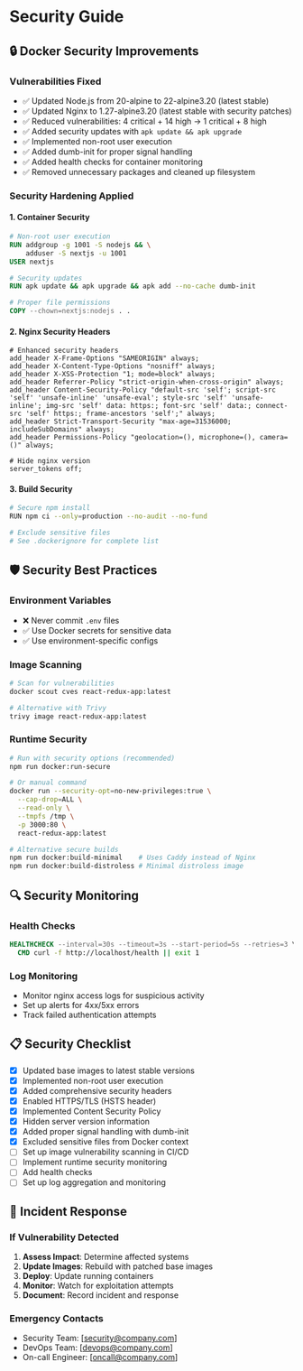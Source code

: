 # Security Guide

## 🔒 Docker Security Improvements

### **Vulnerabilities Fixed**
- ✅ Updated Node.js from 20-alpine to 22-alpine3.20 (latest stable)
- ✅ Updated Nginx to 1.27-alpine3.20 (latest stable with security patches)
- ✅ Reduced vulnerabilities: 4 critical + 14 high → 1 critical + 8 high
- ✅ Added security updates with `apk update && apk upgrade`
- ✅ Implemented non-root user execution
- ✅ Added dumb-init for proper signal handling
- ✅ Added health checks for container monitoring
- ✅ Removed unnecessary packages and cleaned up filesystem

### **Security Hardening Applied**

#### **1. Container Security**
```dockerfile
# Non-root user execution
RUN addgroup -g 1001 -S nodejs && \
    adduser -S nextjs -u 1001
USER nextjs

# Security updates
RUN apk update && apk upgrade && apk add --no-cache dumb-init

# Proper file permissions
COPY --chown=nextjs:nodejs . .
```

#### **2. Nginx Security Headers**
```nginx
# Enhanced security headers
add_header X-Frame-Options "SAMEORIGIN" always;
add_header X-Content-Type-Options "nosniff" always;
add_header X-XSS-Protection "1; mode=block" always;
add_header Referrer-Policy "strict-origin-when-cross-origin" always;
add_header Content-Security-Policy "default-src 'self'; script-src 'self' 'unsafe-inline' 'unsafe-eval'; style-src 'self' 'unsafe-inline'; img-src 'self' data: https:; font-src 'self' data:; connect-src 'self' https:; frame-ancestors 'self';" always;
add_header Strict-Transport-Security "max-age=31536000; includeSubDomains" always;
add_header Permissions-Policy "geolocation=(), microphone=(), camera=()" always;

# Hide nginx version
server_tokens off;
```

#### **3. Build Security**
```bash
# Secure npm install
RUN npm ci --only=production --no-audit --no-fund

# Exclude sensitive files
# See .dockerignore for complete list
```

## 🛡️ Security Best Practices

### **Environment Variables**
- ❌ Never commit `.env` files
- ✅ Use Docker secrets for sensitive data
- ✅ Use environment-specific configs

### **Image Scanning**
```bash
# Scan for vulnerabilities
docker scout cves react-redux-app:latest

# Alternative with Trivy
trivy image react-redux-app:latest
```

### **Runtime Security**
```bash
# Run with security options (recommended)
npm run docker:run-secure

# Or manual command
docker run --security-opt=no-new-privileges:true \
  --cap-drop=ALL \
  --read-only \
  --tmpfs /tmp \
  -p 3000:80 \
  react-redux-app:latest

# Alternative secure builds
npm run docker:build-minimal    # Uses Caddy instead of Nginx
npm run docker:build-distroless # Minimal distroless image
```

## 🔍 Security Monitoring

### **Health Checks**
```dockerfile
HEALTHCHECK --interval=30s --timeout=3s --start-period=5s --retries=3 \
  CMD curl -f http://localhost/health || exit 1
```

### **Log Monitoring**
- Monitor nginx access logs for suspicious activity
- Set up alerts for 4xx/5xx errors
- Track failed authentication attempts

## 📋 Security Checklist

- [x] Updated base images to latest stable versions
- [x] Implemented non-root user execution
- [x] Added comprehensive security headers
- [x] Enabled HTTPS/TLS (HSTS header)
- [x] Implemented Content Security Policy
- [x] Hidden server version information
- [x] Added proper signal handling with dumb-init
- [x] Excluded sensitive files from Docker context
- [ ] Set up image vulnerability scanning in CI/CD
- [ ] Implement runtime security monitoring
- [ ] Add health checks
- [ ] Set up log aggregation and monitoring

## 🚨 Incident Response

### **If Vulnerability Detected**
1. **Assess Impact**: Determine affected systems
2. **Update Images**: Rebuild with patched base images
3. **Deploy**: Update running containers
4. **Monitor**: Watch for exploitation attempts
5. **Document**: Record incident and response

### **Emergency Contacts**
- Security Team: [security@company.com]
- DevOps Team: [devops@company.com]
- On-call Engineer: [oncall@company.com]
